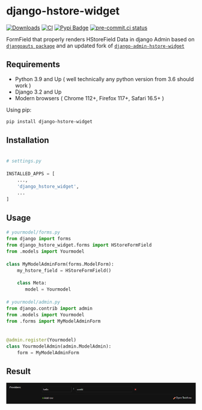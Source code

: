 # django-hstore-widget


[![Downloads](https://static.pepy.tech/badge/django-hstore-widget)](https://pepy.tech/project/django-hstore-widget)  [![CI](https://github.com/baseplate-admin/django-hstore-widget/actions/workflows/CI.yml/badge.svg)](https://github.com/baseplate-admin/django-hstore-widget/actions/workflows/test.yml) [![Pypi Badge](https://img.shields.io/pypi/v/django-hstore-widget.svg)](https://pypi.org/project/django-hstore-widget/) [![pre-commit.ci status](https://results.pre-commit.ci/badge/github/baseplate-admin/django-hstore-widget/master.svg)](https://results.pre-commit.ci/latest/github/baseplate-admin/django-hstore-widget/master)

FormField that properly renders HStoreField Data in django Admin based on [`djangoauts package`](https://github.com/djangonauts/django-hstore) and an updated fork of [`django-admin-hstore-widget`](https://github.com/PokaInc/django-admin-hstore-widget)

## Requirements

-   Python 3.9 and Up ( well technically any python version from 3.6 should work )
-   Django 3.2 and Up
-   Modern browsers ( Chrome 112+, Firefox 117+, Safari 16.5+ )

Using pip:

```bash
pip install django-hstore-widget
```

## Installation

```python

# settings.py

INSTALLED_APPS = [
    ...,
    'django_hstore_widget',
    ...
]

```

## Usage


```python
# yourmodel/forms.py
from django import forms
from django_hstore_widget.forms import HStoreFormField
from .models import Yourmodel

class MyModelAdminForm(forms.ModelForm):
    my_hstore_field = HStoreFormField()

    class Meta:
       model = Yourmodel

# yourmodel/admin.py
from django.contrib import admin
from .models import Yourmodel
from .forms import MyModelAdminForm


@admin.register(Yourmodel)
class YourmodelAdmin(admin.ModelAdmin):
    form = MyModelAdminForm
```

## Result

![Rendered result](./assets/rendered.png)
